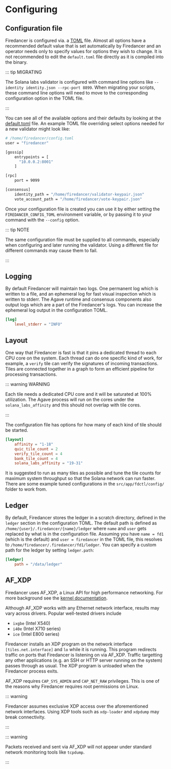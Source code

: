 # Configuring

## Configuration file
Firedancer is configured via. a [TOML](https://toml.io/en/) file. Almost
all options have a recommended default value that is set automatically
by Firedancer and an operator needs only to specify values for options
they wish to change. It is not recommended to edit the `default.toml`
file directly as it is compiled into the binary.

::: tip MIGRATING

The Solana labs validator is configured with command line options like
`--identity identity.json --rpc-port 8899`. When migrating your scripts,
these command line options will need to move to the corresponding
configuration option in the TOML file.

:::

You can see all of the available options and their defaults by looking
at the [default.toml](https://github.com/firedancer-io/firedancer/blob/main/src/app/fdctl/config/default.toml)
file. An example TOML file overriding select options needed for a new
validator might look like:

```sh [bash]
# /home/firedancer/config.toml
user = "firedancer"

[gossip]
    entrypoints = [
      "10.0.0.2:8001"
    ]

[rpc]
    port = 9099

[consensus]
    identity_path = "/home/firedancer/validator-keypair.json"
    vote_account_path = "/home/firedancer/vote-keypair.json"
```

Once your configuration file is created you can use it by either
setting the `FIREDANCER_CONFIG_TOML` environment variable, or by
passing it to your command with the `--config` option.

::: tip NOTE

The same configuration file must be supplied to all commands, especially
when configuring and later running the validator. Using a different file
for different commands may cause them to fail.

:::

## Logging
By default Firedancer will maintain two logs. One permanent log which is
written to a file, and an ephemeral log for fast visual inspection which
is written to stderr. The Agave runtime and consensus components also
output logs which are a part of the Firedancer's logs. You can increase
the ephemeral log output in the configuration TOML.

```toml
[log]
    level_stderr = "INFO"
```

## Layout
One way that Firedancer is fast is that it pins a dedicated thread to
each CPU core on the system. Each thread can do one specific kind of
work, for example, a `verify` tile can verify the signatures of incoming
transactions. Tiles are connected together in a graph to form an
efficient pipeline for processing transactions.

::: warning WARNING

Each tile needs a dedicated CPU core and it will be saturated at 100%
utilization. The Agave process will run on the cores under the
`solana_labs_affinity` and this should not overlap with tile cores. 

:::

The configuration file has options for how many of each kind of tile
should be started.


```toml
[layout]
    affinity = "1-18"
    quic_tile_count = 2
    verify_tile_count = 4
    bank_tile_count = 4
    solana_labs_affinity = "19-31"
```

It is suggested to run as many tiles as possible and tune the tile
counts for maximum system throughput so that the Solana network can run
faster.  There are some example tuned configurations in the
`src/app/fdctl/config/` folder to work from.

## Ledger
By default, Firedancer stores the ledger in a scratch directory, defined
in the `ledger` section in the configuration TOML. The default path is
defined as `/home/{user}/.firedancer/{name}/ledger` where `name` and
`user` gets replaced by what is in the configuration file. Assuming you
have `name = fd1` (which is the default) and `user = firedancer` in the TOML
file, this resolves to `/home/firedancer/.firedancer/fd1/ledger`. You
can specify a custom path for the ledger by setting `ledger.path`:

```toml
[ledger]
    path = "/data/ledger"
```

## AF_XDP

Firedancer uses AF_XDP, a Linux API for high performance networking.
For more background see the [kernel documentation](https://www.kernel.org/doc/html/next/networking/af_xdp.html).

Although AF_XDP works with any Ethernet network interface, results may
vary across drivers.  Popular well-tested drivers include
- `ixgbe` (Intel X540)
- `i40e` (Intel X710 series)
- `ice` (Intel E800 series)

Firedancer installs an XDP program on the network interface
`[tiles.net.interface]` and `lo` while it is running.  This program 
redirects traffic on ports that Firedancer is listening on via AF_XDP.
Traffic targetting any other applications (e.g. an SSH or HTTP server
running on the system) passes through as usual.  The XDP program is
unloaded when the Firedancer process exits.

AF_XDP requires `CAP_SYS_ADMIN` and `CAP_NET_RAW` privileges.  This is
one of the reasons why Firedancer requires root permissions on Linux.

::: warning

Firedancer assumes exclusive XDP access over the aforementioned network
interfaces. Using XDP tools such as `xdp-loader` and `xdpdump` may 
break connectivity.

:::

::: warning

Packets received and sent via AF_XDP will not appear under standard
network monitoring tools like `tcpdump`.

:::

